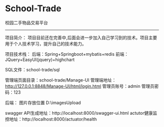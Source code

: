 # School-Trade

校园二手物品交易平台
****
项目简介：
项目目前还在完善中,后面会进一步加入自己学习到的技术。项目主要用于个人技术学习，提升自己的技术能力。

项目技术栈：
    后端：Spring+Springboot+mybatis+redis
    前端：JQuery+EasyUI(jquery)+highchart

SQL文件：school-trade/sql

管理端页面目录：school-trade/Manage-UI
管理端地址：http://127.0.0.1:8848/Manage-UI/html/login.html
管理员账号：admin
管理员密码：123

后端：
图片存放位置  D:\imagesUpload

swagger API生成地址：http://localhost:8000/swagger-ui.html
actutor健康监控地址：http://localhost:8000/actuator/health

    
